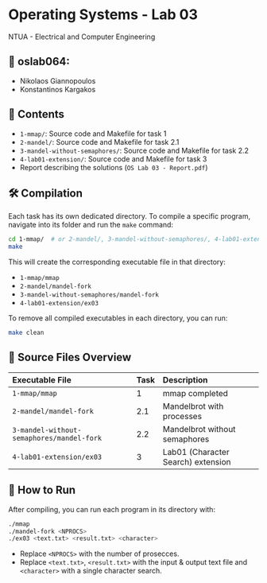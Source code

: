 # Operating Systems - Lab 03
NTUA - Electrical and Computer Engineering

## 👥 oslab064:
- Nikolaos Giannopoulos
- Konstantinos Kargakos

## 📁 Contents
- `1-mmap/`: Source code and Makefile for task 1
- `2-mandel/`: Source code and Makefile for task 2.1
- `3-mandel-without-semaphores/`: Source code and Makefile for task 2.2
- `4-lab01-extension/`: Source code and Makefile for task 3
- Report describing the solutions (`OS Lab 03 - Report.pdf`)

## 🛠️ Compilation
Each task has its own dedicated directory. To compile a specific program, navigate into its folder and run the `make` command:

```bash
cd 1-mmap/  # or 2-mandel/, 3-mandel-without-semaphores/, 4-lab01-extension/
make
```

This will create the corresponding executable file in that directory:
- `1-mmap/mmap`
- `2-mandel/mandel-fork`
- `3-mandel-without-semaphores/mandel-fork`
- `4-lab01-extension/ex03`

To remove all compiled executables in each directory, you can run:
```bash
make clean
```

## 📁 Source Files Overview

| Executable File                           | Task | Description                        |
|:------------------------------------------| :--- |:-----------------------------------|
| `1-mmap/mmap`                             | 1    | mmap completed                     |
| `2-mandel/mandel-fork`                    | 2.1  | Mandelbrot with processes          |
| `3-mandel-without-semaphores/mandel-fork` | 2.2  | Mandelbrot without semaphores      |
| `4-lab01-extension/ex03`                  | 3    | Lab01 (Character Search) extension |

## 🚀 How to Run
After compiling, you can run each program in its directory with:

```bash
./mmap
./mandel-fork <NPROCS>
./ex03 <text.txt> <result.txt> <character>
```

- Replace `<NPROCS>` with the number of prosecces.
- Replace `<text.txt>`, `<result.txt>` with the input & output text file and `<character>` with a single character search.